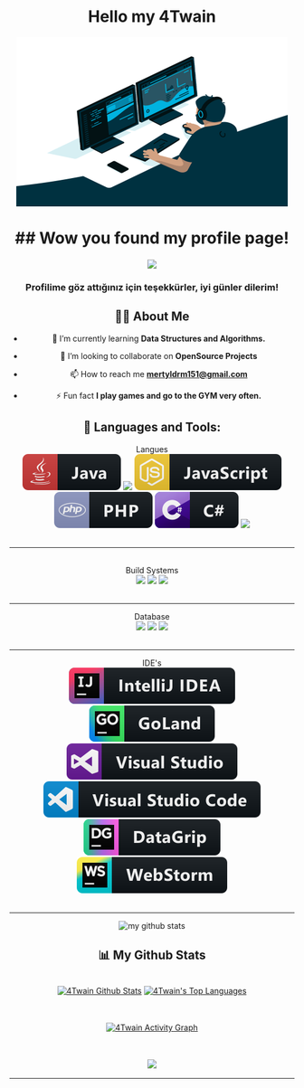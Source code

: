 <h1 align="center">Hello my 4Twain</h1>
<span align="center">
<div style="text-align:center"><img src="./code.gif" align="center" alt="Coder GIF" width="480" height="300">
<h1 align="center">## Wow you found my profile page!</h1>

<p align="center"><a href="https://spotify-github-profile.vercel.app/api/view?uid=songraper&redirect=true"><img align="center" src="https://spotify-github-profile.vercel.app/api/view?uid=songraper&cover_image=true&theme=default"><a/></p>
    
<h3 align="center">Profilime göz attığınız için teşekkürler, iyi günler dilerim!</h3>

## 🙋‍♂️ About Me

- 🌱 I’m currently learning **Data Structures and Algorithms.**

- 👯 I’m looking to collaborate on **OpenSource Projects**

- 📫 How to reach me **mertyldrm151@gmail.com**

- ⚡ Fun fact **I play games and go to the GYM very often.**

## 🚀 Languages and Tools:

<summary>Langues</summary>
<div align="center">
<img src="https://raw.githubusercontent.com/MikeCodesDotNET/ColoredBadges/master/svg/dev/languages/java.svg" />
<img src="https://github.com/skateboard/skateboard/blob/master/images/cpp.png" />
<img src="https://raw.githubusercontent.com/MikeCodesDotNET/ColoredBadges/master/svg/dev/languages/js.svg">
<img src="https://github.com/MikeCodesDotNET/ColoredBadges/raw/master/svg/dev/languages/php.svg">
<img src="https://github.com/MikeCodesDotNET/ColoredBadges/raw/master/svg/dev/languages/csharp.svg">
<img src="https://github.com/skateboard/skateboard/blob/master/images/go.png?raw=true">
</div>
    
<br/>

---
    
<br>
    
<summary>Build Systems</summary>
<div align="center">
<img src="https://github.com/skateboard/skateboard/blob/master/images/gradle.png?raw=true">
<img src="https://github.com/skateboard/skateboard/blob/master/images/maven.png?raw=true">
<img src="https://github.com/skateboard/skateboard/blob/master/images/docker.png?raw=true">
</div>

<br/>

---
    
<summary>Database</summary>
<div align="center">
<img src="https://raw.githubusercontent.com/skateboard/skateboard/master/images/mysql.png">
<img src="https://raw.githubusercontent.com/skateboard/skateboard/master/images/mongo%20db.png">
<img src="https://raw.githubusercontent.com/skateboard/skateboard/master/images/redis%20db.png">
</div>

<br/>
    
---

<summary>IDE's</summary>
<div align="center">
<img src="https://github.com/MikeCodesDotNET/ColoredBadges/raw/master/svg/dev/tools/jetbrains_intellij.svg">
<img src="https://github.com/MikeCodesDotNET/ColoredBadges/raw/master/svg/dev/tools/jetbrains_goland.svg">
<img src="https://github.com/MikeCodesDotNET/ColoredBadges/raw/master/svg/dev/tools/visualstudio.svg">
<img src="https://github.com/MikeCodesDotNET/ColoredBadges/raw/master/svg/dev/tools/visualstudio_code.svg">
<img src="https://github.com/MikeCodesDotNET/ColoredBadges/raw/master/svg/dev/tools/jetbrains_datagrip.svg">
<img src="https://github.com/MikeCodesDotNET/ColoredBadges/raw/master/svg/dev/tools/jetbrains_webstorm.svg">
</div>

<br/>

--- 


<img src="https://github-readme-streak-stats.herokuapp.com/?user=mertkaan33&theme=chartreuse-dark&cache_delete=5" alt="my github stats" width="80%" />

## 📊 My Github Stats

   <br/>
    <a href="https://github.com/mertkaan33"><img alt="4Twain Github Stats" src="https://github-readme-stats.vercel.app/api?username=mertkaan33&&theme=light&show_icons=true&count_private=true&layout=compact&langs_count=10&a&bg_color=30,182848,4b6cb7&title_color=fff&text_color=fff" /></a>
    <a href="https://github.com/mertkaan33"><img alt="4Twain's Top Languages" src="https://github-readme-stats.vercel.app/api/top-langs/?username=skateboard&theme=dark&layout=compact&langs_count=10&a&bg_color=30,182848,4b6cb7&title_color=fff&text_color=fff" /></a>
  <br/>
  
<br/>
<br/>

<a href="https://github.com/mertkaan33/"><img alt="4Twain Activity Graph" src="https://activity-graph.herokuapp.com/graph?username=mertkaan33&bg_color=0D1117&color=5BCDEC&line=5BCDEC&point=FFFFFF&hide_border=true" /></a>

<br/>
<br/>
 <img width="100%" src="https://github-profile-trophy.vercel.app/?username=ctnkaan&theme=onedark">

---
